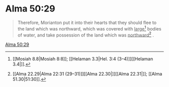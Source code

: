 # Alma 50:29

> Therefore, Morianton put it into their hearts that they should flee to the land which was northward, which was covered with <u>large</u>[^a] bodies of water, and take possession of the land which was <u>northward</u>[^b] .

[Alma 50:29](https://www.churchofjesuschrist.org/study/scriptures/bofm/alma/50?lang=eng&id=p29#p29)


[^a]: [[Mosiah 8.8|Mosiah 8:8]]; [[Helaman 3.3|Hel. 3:4 (3–4)]][[Helaman 3.4|]].  
[^b]: [[Alma 22.29|Alma 22:31 (29–31)]][[Alma 22.30|]][[Alma 22.31|]]; [[Alma 51.30|51:30]].  
